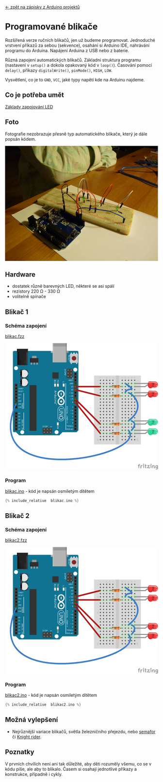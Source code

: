 [← zpět na zápisky z Arduino projektů](../index.md)

# Programované  blikače
Rozšířená verze ručních blikačů, jen už budeme programovat. Jednoduché vrstvení příkazů za sebou (sekvence), osahání si Arduino IDE, nahrávání programu do Arduina. Napájení Arduina z USB nebo z baterie.

Různá zapojení automatických blikačů. Základní struktura programu (nastavení v `setup()` a dokola opakovaný kód v `loop()`). Časování pomocí `delay()`, příkazy `digitalWrite()`, `pinMode()`, `HIGH`, `LOW`.

Vysvětlení, co je to `GND`, `VCC`, jaké typy napětí kde na Arduinu najdeme.

## Co je potřeba umět
[Základy zapojování LED](../rucni_blikace/rucni_blikace.md)

## Foto
Fotografie nezobrazuje přesně typ automatického blikače, který je dále popsán kódem.

![](P1360301.JPG)

## Hardware
* dostatek různě barevných LED, některé se asi spálí
* rezistory 220&nbsp;Ω - 330&nbsp;Ω
* volitelně spínače

## Blikač 1
### Schéma zapojení
[blikac.fzz](blikac.fzz)

[![blikac](blikac_bb.png)](blikac.png)

### Program
[blikac.ino](blikac.ino) - kód je napsán osmiletým dítětem
``` c++
{% include_relative  blikac.ino %}
```
## Blikač 2
### Schéma zapojení
[blikac2.fzz](blikac2.fzz)

[![blikac2](blikac2_bb.png)](blikac2.png)

### Program
[blikac2.ino](blikac2.ino) - kód je napsán osmiletým dítětem
``` c++
{% include_relative  blikac2.ino %}
```

## Možná vylepšení
* Nejrůznější variace blikačů, světla železničního přejezdu, nebo [semafor](../semafor/semafor.md) či [Knight rider](../knight_rider/knight_rider.md).

## Poznatky
V prvních chvílích není ani tak důležité, aby děti rozuměly všemu, co se v kódu píše, ale aby to blikalo. Časem si osahají jednotlivé příkazy a konstrukce, případně i cykly.

